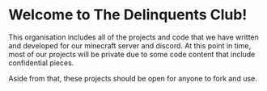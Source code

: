 # Welcome to The Delinquents Club!

This organisation includes all of the projects and code that we have written and developed for our minecraft server and discord. 
At this point in time, most of our projects will be private due to some code content that include confidential pieces.

Aside from that, these projects should be open for anyone to fork and use.
